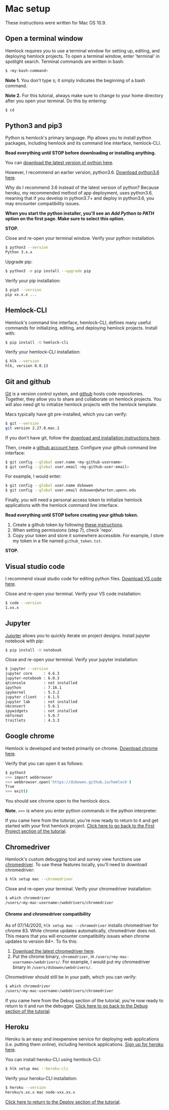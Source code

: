 # Mac setup

These instructions were written for Mac OS 10.9.

## Open a terminal window

Hemlock requires you to use a terminal window for setting up, editing, and deploying hemlock projects. To open a terminal window, enter 'terminal' in spotlight search. Terminal commands are written in bash:

```bash
$ <my-bash-command>
```

**Note 1.** You don't type `$`; it simply indicates the beginning of a bash command.

**Note 2.** For this tutorial, always make sure to change to your home directory after you open your terminal. Do this by entering:

```bash
$ cd
```

## Python3 and pip3

Python is hemlock's primary language. Pip allows you to install python packages, including hemlock and its command line interface, hemlock-CLI.

**Read everything until STOP before downloading or installing anything.**

You can [download the latest version of python here](https://www.python.org/downloads/). 

However, I recommend an earlier version, python3.6. [Download python3.6 here](https://www.python.org/ftp/python/3.6.8/python-3.6.8-macosx10.9.pkg). 

Why do I recommend 3.6 instead of the latest version of python? Because heroku, my recommended method of app deployment, uses python3.6, meaning that if you develop in python3.7+ and deploy in python3.6, you may encounter compatibility issues.

**When you start the python installer, you'll see an *Add Python to PATH* option on the first page. Make sure to select this option.**

**STOP.**

Close and re-open your terminal window. Verify your python installation.

```bash
$ python3 --version
Python 3.x.x
```

Upgrade pip:

```bash
$ python3 -m pip install --upgrade pip
```

Verify your pip installation:

```bash
$ pip3 --version
pip xx.x.x ...
```

## Hemlock-CLI

Hemlock's command line interface, hemlock-CLI, defines many useful commands for initializing, editing, and deploying hemlock projects. Install with:

```bash
$ pip install -U hemlock-cli
```

Verify your hemlock-CLI installation:

```bash
$ hlk --version
hlk, version 0.0.13
```

## Git and github

<a href="https://git-scm.com/" target="_blank">Git</a> is a version control system, and <a href="https://github.com/" target="_blank">github</a> hosts code repositories. Together, they allow you to share and collaborate on hemlock projects. You will also need git to initialize hemlock projects with the hemlock template.

Macs typically have git pre-installed, which you can verify:

```bash
$ git --version
git version 2.27.0.mac.1
```

If you don't have git, follow the [download and installation instructions here](https://git-scm.com/download/mac).

Then, create a [github account here](https://github.com). Configure your github command line interface:

```bash
$ git config --global user.name <my-github-username>
$ git config --global user.email <my-github-user-email>
```

For example, I would enter:

```bash
$ git config --global user.name dsbowen
$ git config --global user.email dsbowen@wharton.upenn.edu
```

Finally, you will need a personal access token to initialize hemlock applications with the hemlock command line interface.

**Read everything until STOP before creating your github token.**

1. Create a github token by following <a href="https://docs.github.com/en/github/authenticating-to-github/creating-a-personal-access-token" target="_blank">these instructions</a>.
2. When setting permissions (step 7), check 'repo'.
3. Copy your token and store it somewhere accessible. For example, I store my token in a file named `github_token.txt`.

**STOP.**

## Visual studio code

I recommend visual studio code for editing python files. [Download VS code here](https://code.visualstudio.com/).

Close and re-open your terminal. Verify your VS code installation:

```bash
$ code --version
1.xx.x
```

## Jupyter

<a href="https://jupyter.org/" target="_blank">Jupyter</a> allows you to quickly iterate on project designs. Install jupyter notebook with pip:

```bash
$ pip install -U notebook
```

Close and re-open your terminal. Verify your jupyter installation:

```bash
$ jupyter --version
jupyter core     : 4.6.3
jupyter-notebook : 6.0.3
qtconsole        : not installed
ipython          : 7.16.1
ipykernel        : 5.3.2
jupyter client   : 6.1.5
jupyter lab      : not installed
nbconvert        : 5.6.1
ipywidgets       : not installed
nbformat         : 5.0.7
traitlets        : 4.3.3
```

## Google chrome

Hemlock is developed and tested primarily on chrome. <a href="https://www.google.com/chrome/" target="_blank">Download chrome here</a>.

Verify that you can open it as follows:

```bash
$ python3
>>> import webbrowser
>>> webbrowser.open('https://dsbowen.github.io/hemlock')
True
>>> exit()
```

You should see chrome open to the hemlock docs.

**Note.** `>>>` is where you enter python commands in the python interpreter.

If you came here from the tutorial, you're now ready to return to it and get started with your first hemlock project. [Click here to go back to the First Project section of the tutorial](../tutorial/first_project.md).

## Chromedriver

Hemlock's custom debugging tool and survey view functions use <a href="https://chromedriver.chromium.org/downloads" target="_blank">chromedriver</a>. To use these features locally, you'll need to download chromedriver:

```bash
$ hlk setup mac --chromedriver
```

Close and re-open your terminal. Verify your chromedriver installation:

```bash
$ which chromedriver
/users/<my-mac-username>/webdrivers/chromedriver
```

#### Chrome and chromedriver compatibility

As of 07/14/2020, `hlk setup mac --chromedriver` installs chromedriver for chrome 83. While chrome updates automatically, chromedriver does not. This means that you will encounter compatibility issues when chrome updates to version 84+. To fix this:

1. <a href="https://chromedriver.chromium.org/downloads" target="_blank">Download the latest chromedriver here</a>.
2. Put the chrome binary, `chromedriver`, in `/users/<my-mac-username>/webdrivers/`. For example, I would put my chromedriver binary in `/users/dsbowen/webdrivers/`.

Chromedriver should still be in your path, which you can verify:

```bash
$ which chromedriver
/users/<my-mac-username>/webdrivers/chromedriver
```

If you came here from the Debug section of the tutorial, you're now ready to return to it and run the debugger. [Click here to go back to the Debug section of the tutorial](../tutorial/debug.md).

## Heroku

Heroku is an easy and inexpensive service for deploying web applications (i.e. putting them online), including hemlock applications. <a href="https://signup.heroku.com/" target="_blank">Sign up for heroku here</a>.

You can install heroku-CLI using hemlock-CLI:

```bash
$ hlk setup mac --heroku-cli
```

Verify your heroku-CLI installation:

```bash
$ heroku --version
heroku/x.xx.x mac node-vxx.xx.x
```

[Click here to return to the Deploy section of the tutorial](../tutorial/deploy.md).